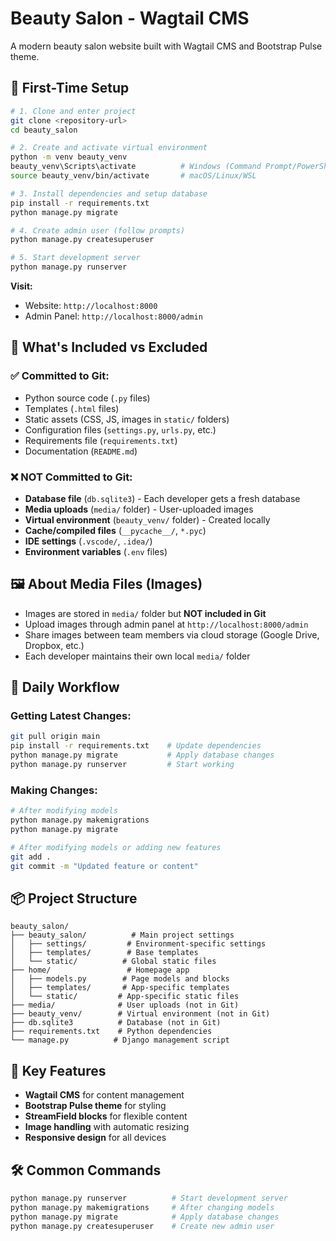 # Beauty Salon - Wagtail CMS

A modern beauty salon website built with Wagtail CMS and Bootstrap Pulse theme.

## 🚀 First-Time Setup

```bash
# 1. Clone and enter project
git clone <repository-url>
cd beauty_salon

# 2. Create and activate virtual environment
python -m venv beauty_venv
beauty_venv\Scripts\activate          # Windows (Command Prompt/PowerShell)
source beauty_venv/bin/activate       # macOS/Linux/WSL

# 3. Install dependencies and setup database
pip install -r requirements.txt
python manage.py migrate

# 4. Create admin user (follow prompts)
python manage.py createsuperuser

# 5. Start development server
python manage.py runserver
```

**Visit:**
- Website: `http://localhost:8000`
- Admin Panel: `http://localhost:8000/admin`

## 📁 What's Included vs Excluded

### ✅ **Committed to Git:**
- Python source code (`.py` files)
- Templates (`.html` files)  
- Static assets (CSS, JS, images in `static/` folders)
- Configuration files (`settings.py`, `urls.py`, etc.)
- Requirements file (`requirements.txt`)
- Documentation (`README.md`)

### ❌ **NOT Committed to Git:**
- **Database file** (`db.sqlite3`) - Each developer gets a fresh database
- **Media uploads** (`media/` folder) - User-uploaded images
- **Virtual environment** (`beauty_venv/` folder) - Created locally
- **Cache/compiled files** (`__pycache__/`, `*.pyc`)
- **IDE settings** (`.vscode/`, `.idea/`)
- **Environment variables** (`.env` files)

## 🖼️ About Media Files (Images)

- Images are stored in `media/` folder but **NOT included in Git** 
- Upload images through admin panel at `http://localhost:8000/admin`
- Share images between team members via cloud storage (Google Drive, Dropbox, etc.)
- Each developer maintains their own local `media/` folder

## 🔄 Daily Workflow

### **Getting Latest Changes:**
```bash
git pull origin main
pip install -r requirements.txt    # Update dependencies
python manage.py migrate           # Apply database changes
python manage.py runserver         # Start working
```

### **Making Changes:**
```bash
# After modifying models
python manage.py makemigrations
python manage.py migrate

# After modifying models or adding new features  
git add .
git commit -m "Updated feature or content"
```

## 📦 Project Structure
```
beauty_salon/
├── beauty_salon/          # Main project settings
│   ├── settings/         # Environment-specific settings
│   ├── templates/        # Base templates
│   └── static/          # Global static files
├── home/                 # Homepage app
│   ├── models.py        # Page models and blocks
│   ├── templates/       # App-specific templates
│   └── static/         # App-specific static files
├── media/              # User uploads (not in Git)
├── beauty_venv/        # Virtual environment (not in Git)
├── db.sqlite3          # Database (not in Git)
├── requirements.txt    # Python dependencies
└── manage.py          # Django management script
```

## 🎯 Key Features
- **Wagtail CMS** for content management
- **Bootstrap Pulse theme** for styling
- **StreamField blocks** for flexible content
- **Image handling** with automatic resizing
- **Responsive design** for all devices

## 🛠️ Common Commands
```bash
python manage.py runserver          # Start development server
python manage.py makemigrations     # After changing models
python manage.py migrate            # Apply database changes
python manage.py createsuperuser    # Create new admin user
```
